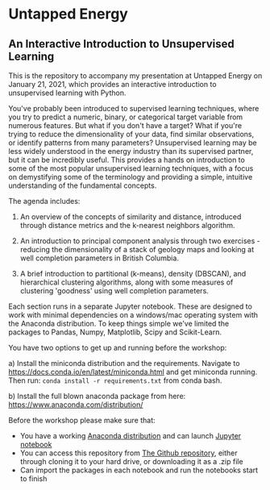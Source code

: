 # Untapped Energy 

## An Interactive Introduction to Unsupervised Learning

This is the repository to accompany my presentation at Untapped Energy on January 21, 2021, which provides an interactive introduction to unsupervised learning with Python.

You've probably been introduced to supervised learning techniques, where you try to predict a numeric, binary, or categorical target variable from numerous features. But what if you don't have a target? What if you're trying to reduce the dimensionality of your data, find similar observations, or identify patterns from many parameters? Unsupervised learning may be less widely understood in the energy industry than its supervised partner, but it can be incredibly useful. This provides a hands on introduction to some of the most popular unsupervised learning techniques, with a focus on demystifying some of the terminology and providing a simple, intuitive understanding of the fundamental concepts. 

The agenda includes:

1. An overview of the concepts of similarity and distance, introduced through distance metrics and the k-nearest neighbors algorithm.

2. An introduction to principal component analysis through two exercises - reducing the dimensionality of a stack of geology maps and looking at well completion parameters in British Columbia.

3. A brief introduction to partitional (k-means), density (DBSCAN), and hierarchical clustering algorithms, along with some measures of clustering 'goodness' using well completion parameters.


Each section runs in a separate Jupyter notebook. These are designed to work with minimal dependencies on a windows/mac operating system with the Anaconda distribution. To keep things simple we've limited the packages to Pandas, Numpy, Matplotlib, Scipy and Scikit-Learn.

You have two options to get up and running before the workshop:

a) Install the miniconda distribution and the requirements. Navigate to https://docs.conda.io/en/latest/miniconda.html and get miniconda running. Then run: `conda install -r requirements.txt` from conda bash.

b) Install the full blown anaconda package from here: https://www.anaconda.com/distribution/

Before the workshop please make sure that:

- You have a working [Anaconda distribution](https://www.anaconda.com/distribution/) and can launch [Jupyter notebook](https://jupyter.org/)
- You can access this repository from [The Github repository](https://github.com/ScottHMcKean/untapped_energy_clustering), either through cloning it to your hard drive, or downloading it as a .zip file
- Can import the packages in each notebook and run the notebooks start to finish



